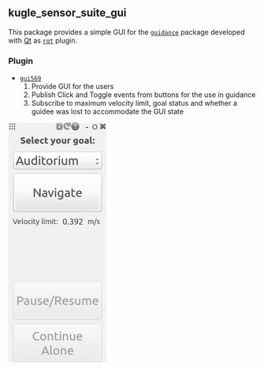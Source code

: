 ## kugle_sensor_suite_gui

This package provides a simple GUI for the [`guidance`](../guidance/) package developed with [Qt](https://www.qt.io/) as [`rqt`](http://wiki.ros.org/rqt) plugin.


### Plugin

+ [`gui569`](/kugle_sensor_suite_gui/gui.cpp)
	1) Provide GUI for the users
	2) Publish Click and Toggle events from buttons for the use in guidance
	3) Subscribe to maximum velocity limit, goal status and whether a guidee was lost to accommodate the GUI state

![rqt GUI plugin used during guidance](graphics/example.png)
